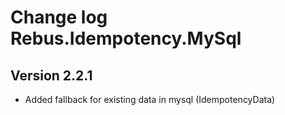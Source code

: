 # Change log Rebus.Idempotency.MySql

## Version 2.2.1

* Added fallback for existing data in mysql (IdempotencyData)
